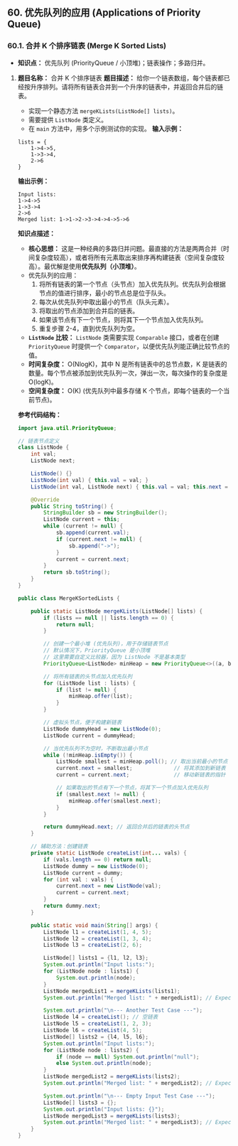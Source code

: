 ## 60. 优先队列的应用 (Applications of Priority Queue)

### 60.1. 合并 K 个排序链表 (Merge K Sorted Lists)

- **知识点：** 优先队列 (PriorityQueue / 小顶堆)；链表操作；多路归并。

1. **题目名称：** 合并 K 个排序链表 **题目描述：** 给你一个链表数组，每个链表都已经按升序排列。请将所有链表合并到一个升序的链表中，并返回合并后的链表。

   - 实现一个静态方法 `mergeKLists(ListNode[] lists)`。
   - 需要提供 `ListNode` 类定义。
   - 在 `main` 方法中，用多个示例测试你的实现。 **输入示例：**

   ```
   lists = {
       1->4->5,
       1->3->4,
       2->6
   }
   ```

   **输出示例：**

   ```
   Input lists:
   1->4->5
   1->3->4
   2->6
   Merged list: 1->1->2->3->4->4->5->6
   ```

   **知识点描述：**

   - **核心思想：** 这是一种经典的多路归并问题。最直接的方法是两两合并（时间复杂度较高），或者将所有元素取出来排序再构建链表（空间复杂度较高）。最优解是使用**优先队列（小顶堆）**。
   - 优先队列的应用：
     1. 将所有链表的第一个节点（头节点）加入优先队列。优先队列会根据节点的值进行排序，最小的节点总是位于队头。
     2. 每次从优先队列中取出最小的节点（队头元素）。
     3. 将取出的节点添加到合并后的链表。
     4. 如果该节点有下一个节点，则将其下一个节点加入优先队列。
     5. 重复步骤 2-4，直到优先队列为空。
   - **`ListNode` 比较：** `ListNode` 类需要实现 `Comparable` 接口，或者在创建 `PriorityQueue` 时提供一个 `Comparator`，以便优先队列能正确比较节点的值。
   - **时间复杂度：** O(NlogK)，其中 N 是所有链表中的总节点数，K 是链表的数量。每个节点被添加到优先队列一次，弹出一次，每次操作的复杂度是 O(logK)。
   - **空间复杂度：** O(K) (优先队列中最多存储 K 个节点，即每个链表的一个当前节点)。

   **参考代码结构：**

   ```java
   import java.util.PriorityQueue;
   
   // 链表节点定义
   class ListNode {
       int val;
       ListNode next;
   
       ListNode() {}
       ListNode(int val) { this.val = val; }
       ListNode(int val, ListNode next) { this.val = val; this.next = next; }
   
       @Override
       public String toString() {
           StringBuilder sb = new StringBuilder();
           ListNode current = this;
           while (current != null) {
               sb.append(current.val);
               if (current.next != null) {
                   sb.append("->");
               }
               current = current.next;
           }
           return sb.toString();
       }
   }
   
   public class MergeKSortedLists {
   
       public static ListNode mergeKLists(ListNode[] lists) {
           if (lists == null || lists.length == 0) {
               return null;
           }
   
           // 创建一个最小堆 (优先队列)，用于存储链表节点
           // 默认情况下，PriorityQueue 是小顶堆
           // 这里需要自定义比较器，因为 ListNode 不是基本类型
           PriorityQueue<ListNode> minHeap = new PriorityQueue<>((a, b) -> a.val - b.val);
   
           // 将所有链表的头节点加入优先队列
           for (ListNode list : lists) {
               if (list != null) {
                   minHeap.offer(list);
               }
           }
   
           // 虚拟头节点，便于构建新链表
           ListNode dummyHead = new ListNode(0);
           ListNode current = dummyHead;
   
           // 当优先队列不为空时，不断取出最小节点
           while (!minHeap.isEmpty()) {
               ListNode smallest = minHeap.poll(); // 取出当前最小的节点
               current.next = smallest;             // 将其添加到新链表
               current = current.next;              // 移动新链表的指针
   
               // 如果取出的节点有下一个节点，将其下一个节点加入优先队列
               if (smallest.next != null) {
                   minHeap.offer(smallest.next);
               }
           }
   
           return dummyHead.next; // 返回合并后的链表的头节点
       }
   
       // 辅助方法：创建链表
       private static ListNode createList(int... vals) {
           if (vals.length == 0) return null;
           ListNode dummy = new ListNode(0);
           ListNode current = dummy;
           for (int val : vals) {
               current.next = new ListNode(val);
               current = current.next;
           }
           return dummy.next;
       }
   
       public static void main(String[] args) {
           ListNode l1 = createList(1, 4, 5);
           ListNode l2 = createList(1, 3, 4);
           ListNode l3 = createList(2, 6);
   
           ListNode[] lists1 = {l1, l2, l3};
           System.out.println("Input lists:");
           for (ListNode node : lists1) {
               System.out.println(node);
           }
           ListNode mergedList1 = mergeKLists(lists1);
           System.out.println("Merged list: " + mergedList1); // Expected: 1->1->2->3->4->4->5->6
   
           System.out.println("\n--- Another Test Case ---");
           ListNode l4 = createList(); // 空链表
           ListNode l5 = createList(1, 2, 3);
           ListNode l6 = createList(4, 5);
           ListNode[] lists2 = {l4, l5, l6};
           System.out.println("Input lists:");
           for (ListNode node : lists2) {
               if (node == null) System.out.println("null");
               else System.out.println(node);
           }
           ListNode mergedList2 = mergeKLists(lists2);
           System.out.println("Merged list: " + mergedList2); // Expected: 1->2->3->4->5
   
           System.out.println("\n--- Empty Input Test Case ---");
           ListNode[] lists3 = {};
           System.out.println("Input lists: {}");
           ListNode mergedList3 = mergeKLists(lists3);
           System.out.println("Merged list: " + mergedList3); // Expected: null
       }
   }
   ```